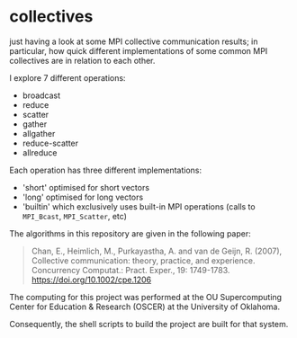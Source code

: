# collectives

just having a look at some MPI collective communication results; in particular, how quick different implementations of some common MPI collectives are in relation to each other.

I explore 7 different operations:
* broadcast
* reduce
* scatter
* gather
* allgather
* reduce-scatter
* allreduce

Each operation has three different implementations:
* 'short' optimised for short vectors
* 'long' optimised for long vectors
* 'builtin' which exclusively uses built-in MPI operations (calls to `MPI_Bcast`, `MPI_Scatter`, etc)

The algorithms in this repository are given in the following paper:

> Chan, E., Heimlich, M., Purkayastha, A. and van de Geijn, R. (2007), Collective communication: theory, practice, and experience. Concurrency Computat.: Pract. Exper., 19: 1749-1783. https://doi.org/10.1002/cpe.1206

The computing for this project was performed at the OU Supercomputing Center for Education & Research (OSCER) at the University of Oklahoma.

Consequently, the shell scripts to build the project are built for that system.
